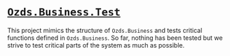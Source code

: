 # [`Ozds.Business.Test`](src/Ozds.Business.Test)

This project mimics the structure of `Ozds.Business` and tests critical
functions defined in `Ozds.Business`. So far, nothing has been tested but we
strive to test critical parts of the system as much as possible.
